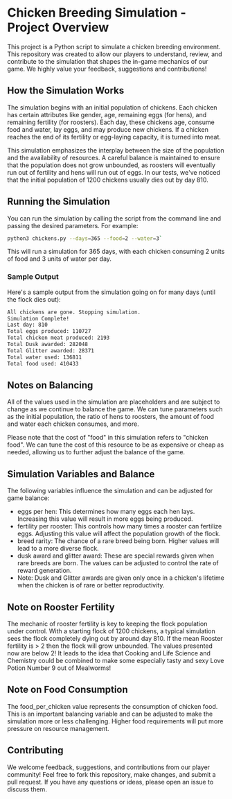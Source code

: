 # Chicken Breeding Simulation - Project Overview
This project is a Python script to simulate a chicken breeding environment. This repository was created to allow our players to understand, review, and contribute to the simulation that shapes the in-game mechanics of our game. We highly value your feedback, suggestions and contributions!

## How the Simulation Works
The simulation begins with an initial population of chickens. Each chicken has certain attributes like gender, age, remaining eggs (for hens), and remaining fertility (for roosters). Each day, these chickens age, consume food and water, lay eggs, and may produce new chickens. If a chicken reaches the end of its fertility or egg-laying capacity, it is turned into meat.

This simulation emphasizes the interplay between the size of the population and the availability of resources. A careful balance is maintained to ensure that the population does not grow unbounded, as roosters will eventually run out of fertility and hens will run out of eggs. In our tests, we've noticed that the initial population of 1200 chickens usually dies out by day 810.

## Running the Simulation
You can run the simulation by calling the script from the command line and passing the desired parameters. For example:

```bash
python3 chickens.py --days=365 --food=2 --water=3`
```

This will run a simulation for 365 days, with each chicken consuming 2 units of food and 3 units of water per day.

### Sample Output
Here's a sample output from the simulation going on for many days (until the flock dies out):

```bash
All chickens are gone. Stopping simulation.
Simulation Complete!
Last day: 810
Total eggs produced: 110727
Total chicken meat produced: 2193
Total Dusk awarded: 282048
Total Glitter awarded: 28371
Total water used: 136811
Total food used: 410433
```

## Notes on Balancing
All of the values used in the simulation are placeholders and are subject to change as we continue to balance the game. We can tune parameters such as the initial population, the ratio of hens to roosters, the amount of food and water each chicken consumes, and more.

Please note that the cost of "food" in this simulation refers to "chicken food". We can tune the cost of this resource to be as expensive or cheap as needed, allowing us to further adjust the balance of the game.

## Simulation Variables and Balance
The following variables influence the simulation and can be adjusted for game balance:

- eggs per hen: This determines how many eggs each hen lays. Increasing this value will result in more eggs being produced.
- fertility per rooster: This controls how many times a rooster can fertilize eggs. Adjusting this value will affect the population growth of the flock.
- breed rarity: The chance of a rare breed being born. Higher values will lead to a more diverse flock.
- dusk award and glitter award: These are special rewards given when rare breeds are born. The values can be adjusted to control the rate of reward generation.
- Note: Dusk and Glitter awards are given only once in a chicken's lifetime when the chicken is of rare or better reproductivity.

## Note on Rooster Fertility
The mechanic of rooster fertility is key to keeping the flock population under control. With a starting flock of 1200 chickens, a typical simulation sees the flock completely dying out by around day 810.  If the mean Rooster fertility is > 2 then the flock will grow unbounded. The values presented now are below 2! It leads to the idea that Cooking and Life Science and Chemistry could be combined to make some especially tasty and sexy Love Potion Number 9 out of Mealworms!

## Note on Food Consumption
The food_per_chicken value represents the consumption of chicken food. This is an important balancing variable and can be adjusted to make the simulation more or less challenging. Higher food requirements will put more pressure on resource management.

## Contributing
We welcome feedback, suggestions, and contributions from our player community! Feel free to fork this repository, make changes, and submit a pull request. If you have any questions or ideas, please open an issue to discuss them.
